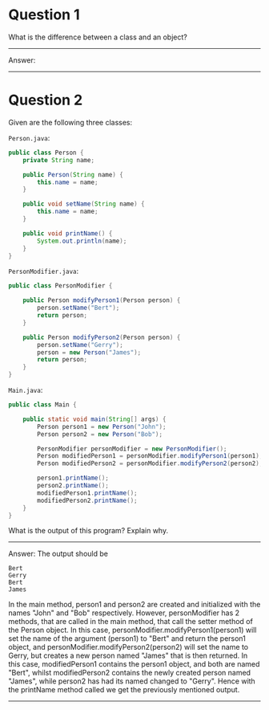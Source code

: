 # Question 1

What is the difference between a class and an object?

___

Answer:

___

# Question 2

Given are the following three classes:

`Person.java`:

```java
public class Person {
    private String name;

    public Person(String name) {
        this.name = name;
    }

    public void setName(String name) {
        this.name = name;
    }

    public void printName() {
        System.out.println(name);
    }
}
```

`PersonModifier.java`:

```java
public class PersonModifier {

    public Person modifyPerson1(Person person) {
        person.setName("Bert");
        return person;
    }

    public Person modifyPerson2(Person person) {
        person.setName("Gerry");
        person = new Person("James");
        return person;
    }
}
```

`Main.java`:

```java
public class Main {

    public static void main(String[] args) {
        Person person1 = new Person("John");
        Person person2 = new Person("Bob");

        PersonModifier personModifier = new PersonModifier();
        Person modifiedPerson1 = personModifier.modifyPerson1(person1);
        Person modifiedPerson2 = personModifier.modifyPerson2(person2);

        person1.printName();
        person2.printName();
        modifiedPerson1.printName();
        modifiedPerson2.printName();
    }
}
```

What is the output of this program? Explain why.

___

Answer: The output should be
```
Bert
Gerry
Bert
James
```
In the main method, person1 and person2 are created and initialized with the names "John" and "Bob" respectively.
However, personModifier has 2 methods, that are called in the main method, that call the setter method of the Person object.
In this case, personModifier.modifyPerson1(person1) will set the name of the argument (person1) to "Bert" and return the person1 object, and
personModifier.modifyPerson2(person2) will set the name to Gerry, but creates a new person named "James" that is then returned.
In this case, modifiedPerson1 contains the person1 object, and both are named "Bert", whilst modifiedPerson2 contains the newly
created person named "James", while person2 has had its named changed to "Gerry". Hence with the printName method called we get the
previously mentioned output.

___
